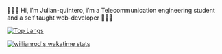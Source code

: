 👋👋👋 Hi, I’m Julian-quintero, i’m a Telecommunication engineering student and a self taught web-developer 📡📡📡

[![Top Langs](https://github-readme-stats.vercel.app/api/top-langs/?username=Julian-quintero&hide=jupyter%20notebook,php,java&layout=compact)](https://github.com/anuraghazra/github-readme-stats)

[![willianrod's wakatime stats](https://github-readme-stats.vercel.app/api/wakatime?username=JulianQuintero)](https://github.com/anuraghazra/github-readme-stats)



